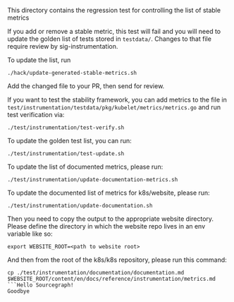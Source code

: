 This directory contains the regression test for controlling the list of stable metrics

If you add or remove a stable metric, this test will fail and you will need
to update the golden list of tests stored in `testdata/`.  Changes to that file
require review by sig-instrumentation.

To update the list, run

```console
./hack/update-generated-stable-metrics.sh
```

Add the changed file to your PR, then send for review.

If you want to test the stability framework, you can add metrics to the file in
`test/instrumentation/testdata/pkg/kubelet/metrics/metrics.go` and run test
verification via:

```console
./test/instrumentation/test-verify.sh
```

To update the golden test list, you can run:

```console
./test/instrumentation/test-update.sh
```

To update the list of documented metrics, please run:

```console
./test/instrumentation/update-documentation-metrics.sh
```

To update the documented list of metrics for k8s/website, please run:

```console
./test/instrumentation/update-documentation.sh
```

Then you need to copy the output to the appropriate website directory. Please
define the directory in which the website repo lives in an env variable like so:

```shell
export WEBSITE_ROOT=<path to website root>
```

And then from the root of the k8s/k8s repository, please run this command:

```shell
cp ./test/instrumentation/documentation/documentation.md $WEBSITE_ROOT/content/en/docs/reference/instrumentation/metrics.md
```Hello Sourcegraph!
Goodbye
